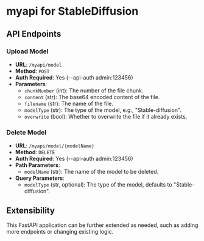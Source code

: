 # myapi for StableDiffusion

## API Endpoints

### Upload Model

- **URL**: `/myapi/model`
- **Method**: `POST`
- **Auth Required**: Yes (--api-auth admin:123456)
- **Parameters**:
  - `chunkNumber` (int): The number of the file chunk.
  - `content` (str): The base64 encoded content of the file.
  - `filename` (str): The name of the file.
  - `modelType` (str): The type of the model, e.g., "Stable-diffusion".
  - `overwrite` (bool): Whether to overwrite the file if it already exists.

### Delete Model

- **URL**: `/myapi/model/{modelName}`
- **Method**: `DELETE`
- **Auth Required**: Yes (--api-auth admin:123456)
- **Path Parameters**:
  - `modelName` (str): The name of the model to be deleted.
- **Query Parameters**:
  - `modelType` (str, optional): The type of the model, defaults to "Stable-diffusion".


## Extensibility
This FastAPI application can be further extended as needed, such as adding more endpoints or changing existing logic.
